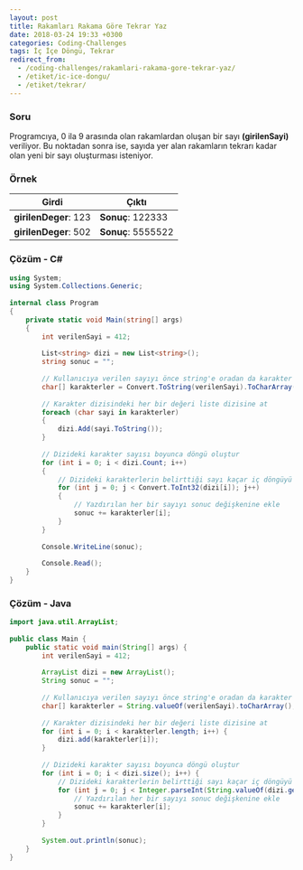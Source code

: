```yaml
---
layout: post
title: Rakamları Rakama Göre Tekrar Yaz
date: 2018-03-24 19:33 +0300
categories: Coding-Challenges
tags: İç İçe Döngü, Tekrar
redirect_from:
  - /coding-challenges/rakamlari-rakama-gore-tekrar-yaz/
  - /etiket/ic-ice-dongu/
  - /etiket/tekrar/
---
```

### Soru
Programcıya, 0 ila 9 arasında olan rakamlardan oluşan bir sayı **(girilenSayi)** veriliyor. Bu noktadan sonra ise, sayıda yer alan rakamların tekrarı kadar olan yeni bir sayı oluşturması isteniyor.

### Örnek

| Girdi                 | Çıktı              |
|-----------------------|--------------------|
| **girilenDeger**: 123 | **Sonuç**: 122333  |
| **girilenDeger**: 502 | **Sonuç**: 5555522 |

### Çözüm - C#
```csharp
using System;
using System.Collections.Generic;
 
internal class Program
{
    private static void Main(string[] args)
    {
        int verilenSayi = 412;
 
        List<string> dizi = new List<string>();
        string sonuc = "";
 
        // Kullanıcıya verilen sayıyı önce string'e oradan da karakter dizisine dönüştür
        char[] karakterler = Convert.ToString(verilenSayi).ToCharArray();
 
        // Karakter dizisindeki her bir değeri liste dizisine at
        foreach (char sayi in karakterler)
        {
            dizi.Add(sayi.ToString());
        }
 
        // Dizideki karakter sayısı boyunca döngü oluştur
        for (int i = 0; i < dizi.Count; i++)
        {
            // Dizideki karakterlerin belirttiği sayı kaçar iç döngüyü çalıştır ve sayıyı o kadar yazdır
            for (int j = 0; j < Convert.ToInt32(dizi[i]); j++)
            {
                // Yazdırılan her bir sayıyı sonuc değişkenine ekle
                sonuc += karakterler[i];
            }
        }
 
        Console.WriteLine(sonuc);
 
        Console.Read();
    }
}
```

### Çözüm - Java
```java
import java.util.ArrayList;
 
public class Main {
    public static void main(String[] args) {
        int verilenSayi = 412;
 
        ArrayList dizi = new ArrayList();
        String sonuc = "";
 
        // Kullanıcıya verilen sayıyı önce string'e oradan da karakter dizisine dönüştür
        char[] karakterler = String.valueOf(verilenSayi).toCharArray();
 
        // Karakter dizisindeki her bir değeri liste dizisine at
        for (int i = 0; i < karakterler.length; i++) {
            dizi.add(karakterler[i]);
        }
 
        // Dizideki karakter sayısı boyunca döngü oluştur
        for (int i = 0; i < dizi.size(); i++) {
            // Dizideki karakterlerin belirttiği sayı kaçar iç döngüyü çalıştır ve sayıyı o kadar yazdır
            for (int j = 0; j < Integer.parseInt(String.valueOf(dizi.get(i))); j++) {
                // Yazdırılan her bir sayıyı sonuc değişkenine ekle
                sonuc += karakterler[i];
            }
        }
 
        System.out.println(sonuc);
    }
}
```